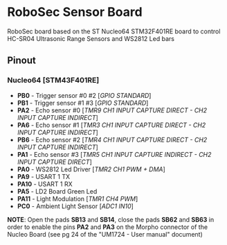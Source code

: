 # RoboSec Sensor Board

RoboSec board based on the ST Nucleo64 STM32F401RE board to control HC-SR04 Ultrasonic Range Sensors and WS2812 Led bars


## Pinout

### Nucleo64 [STM43F401RE]
* **PB0**  - Trigger sensor #0 #2 [*GPIO STANDARD*] 
* **PB1**  - Trigger sensor #1 #3 [*GPIO STANDARD*] 
* **PA2**  - Echo sensor #0       [*TMR9 CH1 INPUT CAPTURE DIRECT - CH2 INPUT CAPTURE INDIRECT*]
* **PA6**  - Echo sensor #1       [*TMR3 CH1 INPUT CAPTURE DIRECT - CH2 INPUT CAPTURE INDIRECT*]
* **PB6**  - Echo sensor #2       [*TMR4 CH1 INPUT CAPTURE DIRECT - CH2 INPUT CAPTURE INDIRECT*]
* **PA1**  - Echo sensor #3       [*TMR5 CH1 INPUT CAPTURE INDIRECT - CH2 INPUT CAPTURE DIRECT*]
* **PA0**  - WS2812 Led Driver    [*TMR2 CH1 PWM + DMA*]
* **PA9**  - USART 1 TX
* **PA10** - USART 1 RX
* **PA5**  - LD2 Board Green Led
* **PA11** - Light Modulation     [*TMR1 CH4 PWM*]
* **PC0**  - Ambient Light Sensor [*ADC1 IN10*]

**NOTE**: Open the pads **SB13** and **SB14**, close the pads **SB62** and **SB63** in order to enable the pins **PA2** and **PA3** on the Morpho connector of the Nucleo Board (see pg 24 of the "UM1724 - User manual" document)

